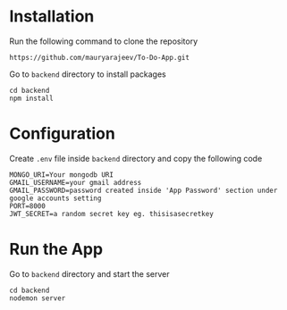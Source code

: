 

# Installation
Run the following command to clone the repository
```
https://github.com/mauryarajeev/To-Do-App.git
```
Go to  ```backend``` directory to install packages

```
cd backend
npm install
```
# Configuration
Create ```.env``` file inside ```backend``` directory and copy the following code

```
MONGO_URI=Your mongodb URI
GMAIL_USERNAME=your gmail address 
GMAIL_PASSWORD=password created inside 'App Password' section under google accounts setting
PORT=8000
JWT_SECRET=a random secret key eg. thisisasecretkey
```
# Run the App
Go to ```backend``` directory and start the server
```
cd backend
nodemon server
```
```



